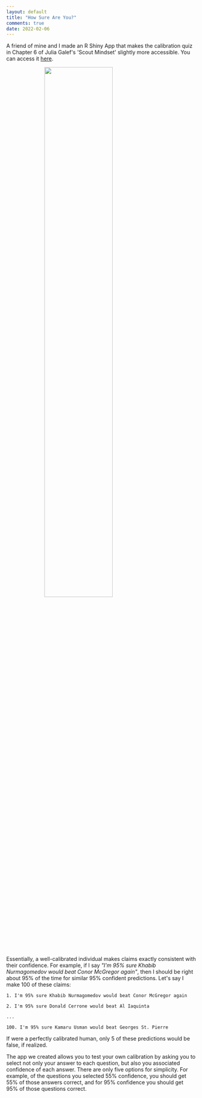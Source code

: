 ```yaml
---
layout: default
title: "How Sure Are You?"
comments: true
date: 2022-02-06
---
```


A friend of mine and I made an R Shiny App that makes the calibration quiz in Chapter 6 of Julia Galef's 'Scout Mindset' slightly more accessible. You can access it [here](https://gabrieltaylor.shinyapps.io/Calibration/?_ga=2.56086636.631607110.1644073854-1888315552.1644073854).

<div class='figure'>
    <img src="/pics/calquiz.png"
         style="width: 60%; display: block; margin: 0 auto;"/>
</div>



Essentially, a well-calibrated individual makes claims exactly consistent with their confidence. For example, if I say *"I'm 95% sure Khabib Nurmagomedov would beat Conor McGregor again"*, then I should be right about 95% of the time for similar 95% confident predictions. Let's say I make 100 of these claims:

    1. I'm 95% sure Khabib Nurmagomedov would beat Conor McGregor again

    2. I'm 95% sure Donald Cerrone would beat Al Iaquinta

    ...

    100. I'm 95% sure Kamaru Usman would beat Georges St. Pierre

If were a perfectly calibrated human, only 5 of these predictions would be false, if realized. 

The app we created allows you to test your own calibration by asking you to select not only your answer to each question, but also you associated confidence of each answer. There are only five options for simplicity. For example, of the questions you selected 55% confidence, you should get 55% of those answers correct, and for 95% confidence you should get 95% of those questions correct. 